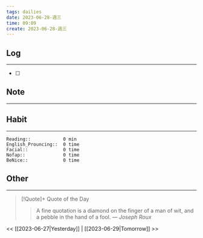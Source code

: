 ```yaml
---
tags: dailies  
date: 2023-06-28-週三
time: 09:09
create: 2023-06-28-週三
---
```


## Log
---
- [ ] 

## Note
---

## Habit
---
```
Reading::            0 min
English_Prouncing::  0 time
Facial::             0 time
Nofap::              0 time
BeNice::             0 time

```
## Other
---

> [!Quote]+ Quote of the Day
> > A fine quotation is a diamond on the finger of a man of wit, and a pebble in the hand of a fool.
> — <cite>Joseph Roux</cite>

<< [[2023-06-27|Yesterday]] | [[2023-06-29|Tomorrow]] >>